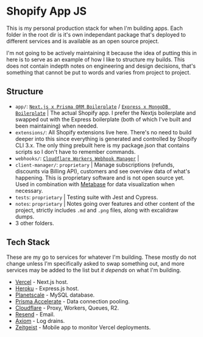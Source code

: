 # Shopify App JS

This is my personal production stack for when I'm building apps. Each folder in the root dir is it's own independant package that's deployed to different services and is available as an open source project.

I'm not going to be actively maintaining it because the idea of putting this in here is to serve as an example of how I like to structure my builds. This does not contain indepth notes on engineering and design decisions, that's something that cannot be put to words and varies from project to project.

## Structure

- `app/`: [`Next.js x Prisma ORM Boilerplate`](https://github.com/kinngh/shopify-nextjs-prisma-app) / [`Express x MongoDB Boilerplate`](https://github.com/kinngh/shopify-node-express-mongodb-app) | The actual Shopify app. I prefer the Nextjs boilerplate and swapped out with the Express boilerplate (both of which I've built and been maintaining) when needed.
- `extensions/`: All Shopify extensions live here. There's no need to build deeper into this since everything is generated and controlled by Shopify CLI 3.x. The only thing prebuilt here is my package.json that contains scripts so I don't have to remember commands.
- `webhooks/`: [`Cloudflare Workers Webhook Manager`](https://github.com/kinngh/shopify-cloudflare-workers-webhooks-app) |
- `client-manager/`: `proprietary` | Manage subscriptions (refunds, discounts via Billing API), customers and see overview data of what's happening. This is proprietary software and is not open source yet. Used in combination with [Metabase](https://github.com/metabase/metabase) for data visualization when necessary.
- `tests`: `proprietary` | Testing suite with Jest and Cypress.
- `notes`: `proprietary` | Notes going over features and other content of the project, strictly includes `.md` and `.png` files, along with excalidraw dumps.
- 3 other folders.

## Tech Stack

These are my go to services for whatever I'm building. These mostly do not change unless I'm specifically asked to swap something out, and more services may be added to the list but _it depends_ on what I'm building.

- [Vercel](https://vercel.com) - Next.js host.
- [Heroku](https://heroku.com) - Express.js host.
- [Planetscale](https://planetscale.com) - MySQL database.
- [Prisma Accelerate](https://www.prisma.io/data-platform/accelerate) - Data connection pooling.
- [Cloudflare](https://cloudflare.com) - Proxy, Workers, Queues, R2.
- [Resend](https://resend.com) - Email.
- [Axiom](https://axiom.co) - Log drains.
- [Zeitgeist](https://apps.apple.com/app/zeitgeist/id1526052028) - Mobile app to monitor Vercel deployments.
